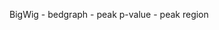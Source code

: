 BigWig - bedgraph - peak p-value - peak region


<!--stackedit_data:
eyJoaXN0b3J5IjpbMjA4NjQ1NTc1NV19
-->